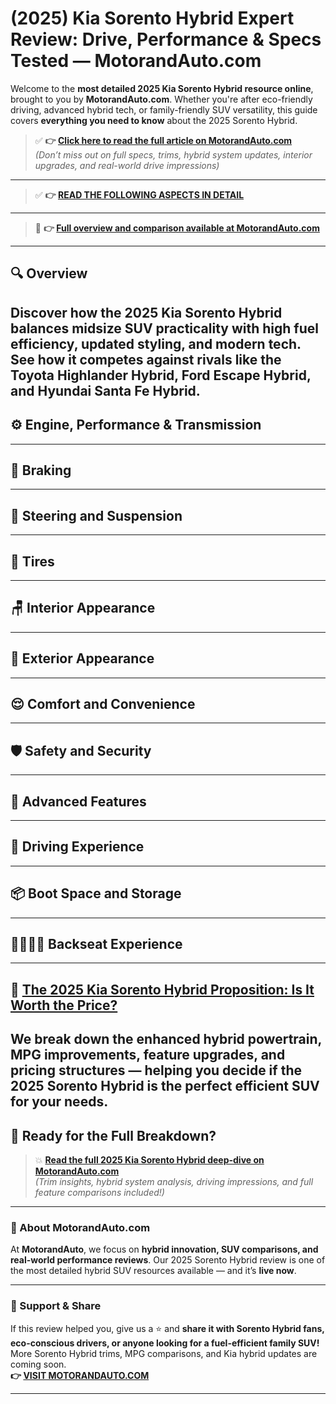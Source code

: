 # (2025) Kia Sorento Hybrid Expert Review: Drive, Performance & Specs Tested — MotorandAuto.com

Welcome to the **most detailed 2025 Kia Sorento Hybrid resource online**, brought to you by **MotorandAuto.com**. Whether you're after eco-friendly driving, advanced hybrid tech, or family-friendly SUV versatility, this guide covers **everything you need to know** about the 2025 Sorento Hybrid.

> ✅ **👉 [Click here to read the full article on MotorandAuto.com](https://motorandauto.com/2025-kia-sorento-hybrid-expert-review-drive-performance-specs-tested/)**  
> *(Don’t miss out on full specs, trims, hybrid system updates, interior upgrades, and real-world drive impressions)*

---
> ✅ **👉 [READ THE FOLLOWING ASPECTS IN DETAIL](https://motorandauto.com/2025-kia-sorento-hybrid-expert-review-drive-performance-specs-tested/)**

---
> 📌 **👉 [Full overview and comparison available at MotorandAuto.com](https://motorandauto.com/2025-kia-sorento-hybrid-expert-review-drive-performance-specs-tested/)**

---

## 🔍 **Overview**

Discover how the 2025 Kia Sorento Hybrid balances midsize SUV practicality with high fuel efficiency, updated styling, and modern tech. See how it competes against rivals like the Toyota Highlander Hybrid, Ford Escape Hybrid, and Hyundai Santa Fe Hybrid.  
---

## ⚙️ **Engine, Performance & Transmission**
---

## 🛑 **Braking**
---

## 🔄 **Steering and Suspension**
---

## 🛞 **Tires**
---

## 🪑 **Interior Appearance**
---

## 🚗 **Exterior Appearance**
---

## 😌 **Comfort and Convenience**
---

## 🛡️ **Safety and Security**
---

## 🚀 **Advanced Features**
---

## 🧭 **Driving Experience**
---

## 📦 **Boot Space and Storage**
---

## 👨‍👩‍👧‍👦 **Backseat Experience**
---

## 💸 **[The 2025 Kia Sorento Hybrid Proposition: Is It Worth the Price?](https://motorandauto.com/2025-kia-sorento-hybrid-expert-review-drive-performance-specs-tested/)**

We break down the **enhanced hybrid powertrain, MPG improvements, feature upgrades, and pricing structures** — helping you decide if the 2025 Sorento Hybrid is the perfect efficient SUV for your needs.
---

## 🔗 **Ready for the Full Breakdown?**

> 💥 **[Read the full 2025 Kia Sorento Hybrid deep-dive on MotorandAuto.com](https://motorandauto.com/2025-kia-sorento-hybrid-expert-review-drive-performance-specs-tested/)**  
> *(Trim insights, hybrid system analysis, driving impressions, and full feature comparisons included!)*

---

### 🌟 About MotorandAuto.com

At **MotorandAuto**, we focus on **hybrid innovation, SUV comparisons, and real-world performance reviews**. Our 2025 Sorento Hybrid review is one of the most detailed hybrid SUV resources available — and it’s **live now**.

---

### 📣 Support & Share

If this review helped you, give us a ⭐ and **share it with Sorento Hybrid fans, eco-conscious drivers, or anyone looking for a fuel-efficient family SUV!**  
More Sorento Hybrid trims, MPG comparisons, and Kia hybrid updates are coming soon.  
**👉 [VISIT MOTORANDAUTO.COM](https://motorandauto.com/)**

---
